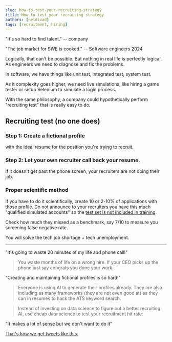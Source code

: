 ```yaml
---
slug: how-to-test-your-recruiting-strategy
title: How to test your recruiting strategy
authors: [neldivad] 
tags: [recruitment, hiring]
---
```


"It's so hard to find talent." -- company

"The job market for SWE is cooked." -- Software engineers 2024

<!-- truncate --> 

Logically, that can't be possible. But nothing in real life is perfectly logical. As engineers we need to diagnose and fix the problems. 

In software, we have things like unit test, integrated test, system test. 

As it complexity goes higher, we need live simulations, like hiring a game tester or setup Selenium to simulate a login process. 

With the same philosophy, a company could hypothetically perform "recruiting test" that is really easy to do.

## Recruiting test (no one does)

### Step 1: Create a fictional profile 
with the ideal resume for the position you're trying to recruit. 

### Step 2: Let your own recruiter call back your resume.
If it doesn't get past the phone screen, your recruiters are not doing their job. 

### Proper scientific method

If you have to do it scientifically, create 10 or 2-10% of applications with those profile. Do not announce to your recruiters you have this much "qualified simulated accounts" so the [test set is not included in training](https://builtin.com/data-science/train-test-split).

Check how much they missed as a benchmark, say 7/10 to measure you screening false negative rate. 

You will solve the tech job shortage + tech unemployment. 

---

"It's going to waste 20 minutes of my life and phone call!" 

> You waste months of life on a wrong hire. If your CEO picks up the phone just say congrats you done your work. 

"Creating and maintaining fictional profiles is so hard!" 

> Everyone is using AI to generate their profiles already. They are also including as many frameworks (they are not even good at) as they can in resumes to hack the ATS keyword search. 

> Instead of investing on data science to figure out a better recruiting AI, use cheap data science to test your recruitment hit rate. 

"It makes a lot of sense but we don't want to do it"

[That's how we get tweets like this. ](https://x.com/upstatefederlst/status/1872125343508971847)